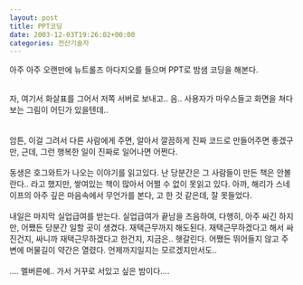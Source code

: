 ```yaml
---
layout: post
title: PPT코딩
date: 2003-12-03T19:26:02+00:00
categories: 전산기술자
---
```

아주 아주 오랜만에 뉴트롤즈 아다지오를 들으며 PPT로 밤샘 코딩을 해본다.<br /><br /><div class=box>자, 여기서 화살표를 그어서 저쪽 서버로 보내고.. 음.. 사용자가 마우스들고 화면을 쳐다보는 그림이 어딘가 있을텐데..</div><br /><br />암튼, 이걸 그려서 다른 사람에게 주면, 알아서 깔끔하게 진짜 코드로 만들어주면 좋겠구만, 근데, 그런 행복한 일이 진짜로 일어나면 어쩐다. <br /><br />동생은 호그와트가 나오는 이야기를 읽고있다. 난 당분간은 그 사람들이 만든 책은 안볼란다.. 라고 했지만, 쌓여있는 책이 많아서 어쩔 수 없이 못읽고 있다. 아까, 해리가 스네이프의 아주 깊은 마음속에서 무언가를 본다, 고 한 것 같은데, 잘 못들었다.<br /><br />내일은 마지막 실업급여를 받는다. 실업급여가 끝남을 즈음하여, 다행히, 아주 싸긴 하지만, 어쨌든 당분간 일할 곳이 생겼다. 재택근무까지 해도된다. 재택근무하겠다고 해서 싸진건지, 싸니까 재택근무하겠다고 한건지, 지금은.. 헷갈린다. 어쨌든 뛰어들지 않고 주변에 머물길이 약간은 열렸다. 언제까지일지는 모르겠지만서도..<br /><br />.... 멜버른에.. 가서 거꾸로 서있고 싶은 밤이다....
